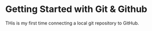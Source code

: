 # Getting Started with Git & Github

THis is my first time connecting a local git repository to GitHub.